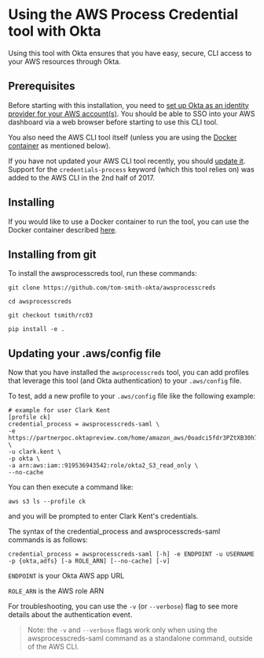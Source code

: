 Using the AWS Process Credential tool with Okta
===============================================

Using this tool with Okta ensures that you have easy, secure, CLI access to your AWS resources through Okta.


Prerequisites
-------------

Before starting with this installation, you need to [set up Okta as an identity provider for your AWS account(s)](https://support.okta.com/help/servlet/fileField?retURL=/help/articles/Knowledge_Article/Amazon-Web-Services-and-Okta-Integration-Guide&entityId=ka0F0000000MeyyIAC&field=File_Attachment__Body__s). You should be able to SSO into your AWS dashboard via a web browser before starting to use this CLI tool.

You also need the AWS CLI tool itself (unless you are using the [Docker container](https://github.com/tom-smith-okta/okta-awscli-python) as mentioned below).

If you have not updated your AWS CLI tool recently, you should [update it](https://docs.aws.amazon.com/cli/latest/userguide/installing.html). Support for the `credentials-process` keyword (which this tool relies on) was added to the AWS CLI in the 2nd half of 2017.

Installing
-------------

If you would like to use a Docker container to run the tool, you can use the Docker container described [here](https://github.com/tom-smith-okta/okta-awscli-python).

## Installing from git ##

To install the awsprocesscreds tool, run these commands:
```
git clone https://github.com/tom-smith-okta/awsprocesscreds

cd awsprocesscreds

git checkout tsmith/rc03

pip install -e .

```

Updating your .aws/config file
------------------------------

Now that you have installed the `awsprocesscreds` tool, you can add profiles that leverage this tool (and Okta authentication) to your `.aws/config` file.

To test, add a new profile to your `.aws/config` file like the following example:

```
# example for user Clark Kent
[profile ck]
credential_process = awsprocesscreds-saml \
-e https://partnerpoc.oktapreview.com/home/amazon_aws/0oadci5fdr3PZtXB30h7/137 \
-u clark.kent \
-p okta \
-a arn:aws:iam::919536943542:role/okta2_S3_read_only \
--no-cache
```

You can then execute a command like:

```
aws s3 ls --profile ck
```

and you will be prompted to enter Clark Kent's credentials.

The syntax of the credential_process and awsprocesscreds-saml commands is as follows:

```
credential_process = awsprocesscreds-saml [-h] -e ENDPOINT -u USERNAME -p {okta,adfs} [-a ROLE_ARN] [--no-cache] [-v]
```

`ENDPOINT` is your Okta AWS app URL

`ROLE_ARN` is the AWS role ARN

For troubleshooting, you can use the `-v` (or `--verbose`) flag to see more details about the authentication event.

>Note: the `-v` and `--verbose` flags work only when using the awsprocesscreds-saml command as a standalone command, outside of the AWS CLI.

